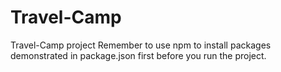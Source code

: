 # Travel-Camp
Travel-Camp project
Remember to use npm to install packages demonstrated in package.json first before you run the project. 
